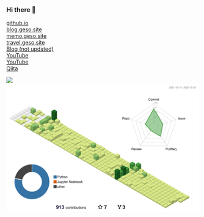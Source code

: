 ### Hi there 👋

<a href="https://gesoges0.github.io/">github.io</a><br>
<a href="https://blog.geso.site/">blog.geso.site</a><br>
<a href="https://memo.geso.site/">memo.geso.site</a><br>
<a href="https://travel.geso.site">travel.geso.site</a><br>
<a href="https://umashika5555.hatenablog.com/">Blog (not updated)</a><br>
<a href="https://www.youtube.com/channel/UC5_0yFUgybKEwmfWvFFGDcQ">YouTube</a><br>
<a href="https://www.youtube.com/channel/UCvbL3EnciWtj7eTy0IHMoPg">YouTube</a><br>
<a href="https://qiita.com/gesogeso">Qiita</a>

<img width="800" src="https://github-profile-trophy.vercel.app/?username=gesoges0" />
<img width="800" src="./profile-3d-contrib/profile-green-animate.svg">
